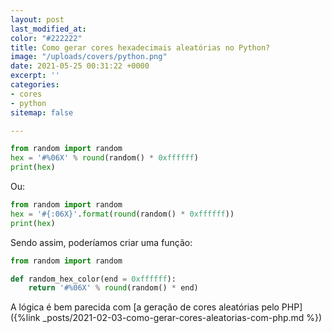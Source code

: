 ```yaml
---
layout: post
last_modified_at: 
color: "#222222"
title: Como gerar cores hexadecimais aleatórias no Python?
image: "/uploads/covers/python.png"
date: 2021-05-25 00:31:22 +0000
excerpt: ''
categories:
- cores
- python
sitemap: false

---
```

```python
from random import random
hex = '#%06X' % round(random() * 0xffffff)
print(hex)
```
Ou:

```python
from random import random
hex = '#{:06X}'.format(round(random() * 0xffffff))
print(hex)
```

Sendo assim, poderíamos criar uma função:

```python
from random import random

def random_hex_color(end = 0xffffff):
    return '#%06X' % round(random() * end)
``` 

A lógica é bem parecida com [a geração de cores aleatórias pelo PHP]({%link _posts/2021-02-03-como-gerar-cores-aleatorias-com-php.md %})